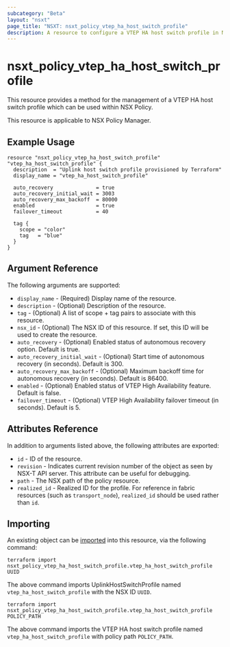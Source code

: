 ```yaml
---
subcategory: "Beta"
layout: "nsxt"
page_title: "NSXT: nsxt_policy_vtep_ha_host_switch_profile"
description: A resource to configure a VTEP HA host switch profile in NSX Policy.
---
```


# nsxt_policy_vtep_ha_host_switch_profile

This resource provides a method for the management of a VTEP HA host switch profile which can be used within NSX Policy.

This resource is applicable to NSX Policy Manager.

## Example Usage

```hcl
resource "nsxt_policy_vtep_ha_host_switch_profile" "vtep_ha_host_switch_profile" {
  description  = "Uplink host switch profile provisioned by Terraform"
  display_name = "vtep_ha_host_switch_profile"

  auto_recovery              = true
  auto_recovery_initial_wait = 3003
  auto_recovery_max_backoff  = 80000
  enabled                    = true
  failover_timeout           = 40

  tag {
    scope = "color"
    tag   = "blue"
  }
}
```

## Argument Reference

The following arguments are supported:

* `display_name` - (Required) Display name of the resource.
* `description` - (Optional) Description of the resource.
* `tag` - (Optional) A list of scope + tag pairs to associate with this resource.
* `nsx_id` - (Optional) The NSX ID of this resource. If set, this ID will be used to create the resource.
* `auto_recovery` - (Optional) Enabled status of autonomous recovery option. Default is true.
* `auto_recovery_initial_wait` - (Optional) Start time of autonomous recovery (in seconds). Default is 300.
* `auto_recovery_max_backoff` - (Optional) Maximum backoff time for autonomous recovery (in seconds). Default is 86400.
* `enabled` - (Optional) Enabled status of VTEP High Availability feature. Default is false.
* `failover_timeout` - (Optional) VTEP High Availability failover timeout (in seconds). Default is 5.

## Attributes Reference

In addition to arguments listed above, the following attributes are exported:

* `id` - ID of the resource.
* `revision` - Indicates current revision number of the object as seen by NSX-T API server. This attribute can be useful
  for debugging.
* `path` - The NSX path of the policy resource.
* `realized_id` - Realized ID for the profile. For reference in fabric resources (such as `transport_node`), `realized_id` should be used rather than `id`.

## Importing

An existing object can be [imported][docs-import] into this resource, via the following command:

[docs-import]: https://www.terraform.io/cli/import

```
terraform import nsxt_policy_vtep_ha_host_switch_profile.vtep_ha_host_switch_profile UUID
```

The above command imports UplinkHostSwitchProfile named `vtep_ha_host_switch_profile` with the NSX ID `UUID`.

```
terraform import nsxt_policy_vtep_ha_host_switch_profile.vtep_ha_host_switch_profile POLICY_PATH
```

The above command imports the VTEP HA host switch profile named `vtep_ha_host_switch_profile` with policy
path `POLICY_PATH`.
